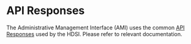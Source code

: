# API Responses

The Administrative Management Interface (AMI) uses the common [API Responses](../../../../../operations-1/application-administration/santedb-administration-panel/api-responses.md) used by the HDSI. Please refer to relevant documentation.
